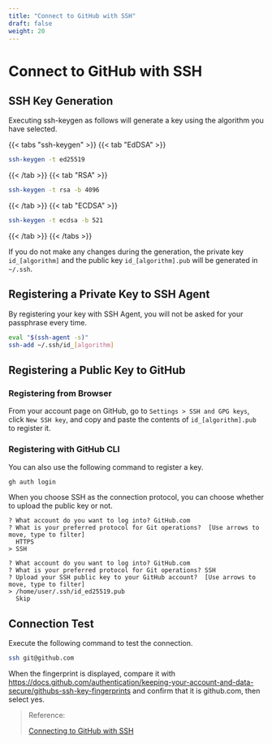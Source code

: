 ```yaml
---
title: "Connect to GitHub with SSH"
draft: false
weight: 20
---
```


# Connect to GitHub with SSH

## SSH Key Generation

Executing ssh-keygen as follows will generate a key using the algorithm you have selected.

{{< tabs "ssh-keygen" >}}
{{< tab "EdDSA" >}}

```sh
ssh-keygen -t ed25519
```

{{< /tab >}}
{{< tab "RSA" >}}

```sh
ssh-keygen -t rsa -b 4096
```

{{< /tab >}}
{{< tab "ECDSA" >}}

```sh
ssh-keygen -t ecdsa -b 521
```

{{< /tab >}}
{{< /tabs >}}

If you do not make any changes during the generation, the private key `id_[algorithm]` and the public key `id_[algorithm].pub` will be generated in `~/.ssh`.

## Registering a Private Key to SSH Agent

By registering your key with SSH Agent, you will not be asked for your passphrase every time.

```sh
eval "$(ssh-agent -s)"
ssh-add ~/.ssh/id_[algorithm]
```

## Registering a Public Key to GitHub

### Registering from Browser

From your account page on GitHub, go to `Settings > SSH and GPG keys`, click `New SSH key`, and copy and paste the contents of `id_[algorithm].pub` to register it.

### Registering with GitHub CLI

You can also use the following command to register a key.

```sh
gh auth login
```

When you choose SSH as the connection protocol, you can choose whether to upload the public key or not.

```text
? What account do you want to log into? GitHub.com
? What is your preferred protocol for Git operations?  [Use arrows to move, type to filter]
  HTTPS
> SSH
```

```text
? What account do you want to log into? GitHub.com
? What is your preferred protocol for Git operations? SSH
? Upload your SSH public key to your GitHub account?  [Use arrows to move, type to filter]
> /home/user/.ssh/id_ed25519.pub
  Skip
```

## Connection Test

Execute the following command to test the connection.

```sh
ssh git@github.com
```

When the fingerprint is displayed, compare it with <https://docs.github.com/authentication/keeping-your-account-and-data-secure/githubs-ssh-key-fingerprints> and confirm that it is github.com, then select yes.

> Reference:
>
> [Connecting to GitHub with SSH](https://help.github.com/github/authenticating-to-github/connecting-to-github-with-ssh)
